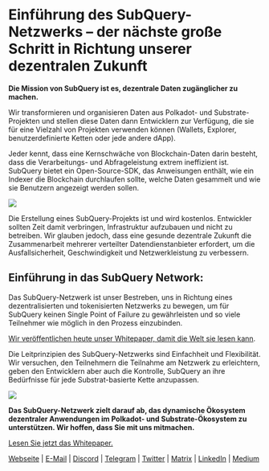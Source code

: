 # Einführung des SubQuery-Netzwerks – der nächste große Schritt in Richtung unserer dezentralen Zukunft

**Die Mission von SubQuery ist es, dezentrale Daten zugänglicher zu machen.**

Wir transformieren und organisieren Daten aus Polkadot- und Substrate-Projekten und stellen diese Daten dann Entwicklern zur Verfügung, die sie für eine Vielzahl von Projekten verwenden können (Wallets, Explorer, benutzerdefinierte Ketten oder jede andere dApp).

Jeder kennt, dass eine Kernschwäche von Blockchain-Daten darin besteht, dass die Verarbeitungs- und Abfrageleistung extrem ineffizient ist. SubQuery bietet ein Open-Source-SDK, das Anweisungen enthält, wie ein Indexer die Blockchain durchlaufen sollte, welche Daten gesammelt und wie sie Benutzern angezeigt werden sollen.

![](https://miro.medium.com/max/700/1*0l37MKpDk2ahHsqDUBxbjw.png)

Die Erstellung eines SubQuery-Projekts ist und wird kostenlos. Entwickler sollten Zeit damit verbringen, Infrastruktur aufzubauen und nicht zu betreiben. Wir glauben jedoch, dass eine gesunde dezentrale Zukunft die Zusammenarbeit mehrerer verteilter Datendienstanbieter erfordert, um die Ausfallsicherheit, Geschwindigkeit und Netzwerkleistung zu verbessern.

## Einführung in das SubQuery Network:

Das SubQuery-Netzwerk ist unser Bestreben, uns in Richtung eines dezentralisierten und tokenisierten Netzwerks zu bewegen, um für SubQuery keinen Single Point of Failure zu gewährleisten und so viele Teilnehmer wie möglich in den Prozess einzubinden.

[Wir veröffentlichen heute unser Whitepaper, damit die Welt sie lesen kann](https://static.subquery.network/whitepaper.pdf).

Die Leitprinzipien des SubQuery-Netzwerks sind Einfachheit und Flexibilität. Wir versuchen, den Teilnehmern die Teilnahme am Netzwerk zu erleichtern, geben den Entwicklern aber auch die Kontrolle, SubQuery an ihre Bedürfnisse für jede Substrat-basierte Kette anzupassen.

![](https://miro.medium.com/max/700/1*5E_eIJBTvHI7W24ib_Syvw.png)

**Das SubQuery-Netzwerk zielt darauf ab, das dynamische Ökosystem dezentraler Anwendungen im Polkadot- und Substrate-Ökosystem zu unterstützen. Wir hoffen, dass Sie mit uns mitmachen.**

[Lesen Sie jetzt das Whitepaper.](https://static.subquery.network/whitepaper.pdf)

[Webseite](https://subquery.network/) | [E-Mail](mailto:hello@subquery.network) | [Discord](https://discord.com/invite/78zg8aBSMG) | [Telegram](https://t.me/subquerynetwork) | [Twitter](https://twitter.com/subquerynetwork) | [Matrix](https://matrix.to/#/#subquery:matrix.org) | [LinkedIn](https://www.linkedin.com/company/subquery) | [Medium](https://subquery.medium.com/)
